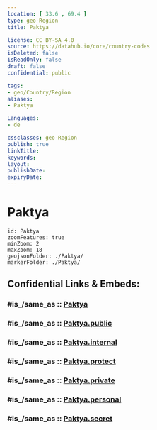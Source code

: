 ```yaml
---
location: [ 33.6 , 69.4 ] 
type: geo-Region
title: Paktya

license: CC BY-SA 4.0
source: https://datahub.io/core/country-codes
isDeleted: false
isReadOnly: false
draft: false
confidential: public

tags:
- geo/Country/Region
aliases:
- Paktya

Languages:
- de

cssclasses: geo-Region
publish: true
linkTitle: 
keywords: 
layout: 
publishDate: 
expiryDate: 
---
```


# Paktya

```leaflet
id: Paktya
zoomFeatures: true 
minZoom: 2 
maxZoom: 18
geojsonFolder: ./Paktya/
markerFolder: ./Paktya/
```


## Confidential Links & Embeds: 

### #is_/same_as :: [Paktya](/_Standards/Earth/Continent/Asia/Asia~Central/Afghanistan/provinces~Afghanistan/Paktya.md) 

### #is_/same_as :: [Paktya.public](/_public/Earth/Continent/Asia/Asia~Central/Afghanistan/provinces~Afghanistan/Paktya.public.md) 

### #is_/same_as :: [Paktya.internal](/_internal/Earth/Continent/Asia/Asia~Central/Afghanistan/provinces~Afghanistan/Paktya.internal.md) 

### #is_/same_as :: [Paktya.protect](/_protect/Earth/Continent/Asia/Asia~Central/Afghanistan/provinces~Afghanistan/Paktya.protect.md) 

### #is_/same_as :: [Paktya.private](/_private/Earth/Continent/Asia/Asia~Central/Afghanistan/provinces~Afghanistan/Paktya.private.md) 

### #is_/same_as :: [Paktya.personal](/_personal/Earth/Continent/Asia/Asia~Central/Afghanistan/provinces~Afghanistan/Paktya.personal.md) 

### #is_/same_as :: [Paktya.secret](/_secret/Earth/Continent/Asia/Asia~Central/Afghanistan/provinces~Afghanistan/Paktya.secret.md)

